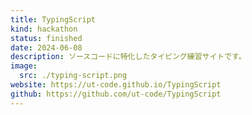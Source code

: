 ```yaml
---
title: TypingScript
kind: hackathon
status: finished
date: 2024-06-08
description: ソースコードに特化したタイピング練習サイトです。
image:
  src: ./typing-script.png
website: https://ut-code.github.io/TypingScript
github: https://github.com/ut-code/TypingScript
---
```

